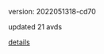 version: 2022051318-cd70

updated 21 avds

[details](https://github.com/0x74f917491bfa7ebfa379/ali_avd_db/blob/master/change_log/2022/05/13/18/cd70.txt)
